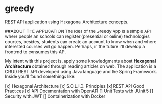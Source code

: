 # greedy
REST API application using Hexagonal Architecture concepts.

##ABOUT THE APPLICATION
The idea of the Greedy App is a simple API where people an schools can register (presential or online) technologies courses, besides, students can create an account to know when and where interested courses will go happen. 
Perhaps, in the future I'll develop a frontend to consumes this API.  

My intent with this project is, apply some knowledgments about **Hexagonal Architecture** obtained through reading articles on web.
The application is a CRUD REST API developed using Java language and the Spring Framework. Inside you'll found somethings like:

[x] Hexagonal Architecture
[x] S.O.L.I.D. Principles
[x] REST API Good Practices
[x] API Documentation with OpenAPI
[] Unit Tests with JUnit 5
[] Security with JWT
[] Containerization with Docker
